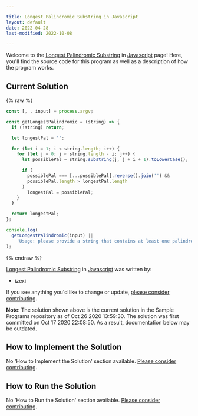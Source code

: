 ```yaml
---

title: Longest Palindromic Substring in Javascript
layout: default
date: 2022-04-28
last-modified: 2022-10-08

---
```


Welcome to the [Longest Palindromic Substring](https://sampleprograms.io/projects/longest-palindromic-substring) in [Javascript](https://sampleprograms.io/languages/javascript) page! Here, you'll find the source code for this program as well as a description of how the program works.

## Current Solution

{% raw %}

```javascript
const [, , input] = process.argv;

const getLongestPalindromic = (string) => {
  if (!string) return;

  let longestPal = '';

  for (let i = 1; i < string.length; i++) {
    for (let j = 0; j < string.length - i; j++) {
      let possiblePal = string.substring(j, j + i + 1).toLowerCase();

      if (
        possiblePal === [...possiblePal].reverse().join('') &&
        possiblePal.length > longestPal.length
      )
        longestPal = possiblePal;
    }
  }

  return longestPal;
};

console.log(
  getLongestPalindromic(input) ||
    'Usage: please provide a string that contains at least one palindrome'
);
```

{% endraw %}

[Longest Palindromic Substring](https://sampleprograms.io/projects/longest-palindromic-substring) in [Javascript](https://sampleprograms.io/languages/javascript) was written by:

- izexi

If you see anything you'd like to change or update, [please consider contributing](https://github.com/TheRenegadeCoder/sample-programs).

**Note**: The solution shown above is the current solution in the Sample Programs repository as of Oct 26 2020 13:59:30. The solution was first committed on Oct 17 2020 22:08:50. As a result, documentation below may be outdated.

## How to Implement the Solution

No 'How to Implement the Solution' section available. [Please consider contributing](https://github.com/TheRenegadeCoder/sample-programs-website).

## How to Run the Solution

No 'How to Run the Solution' section available. [Please consider contributing](https://github.com/TheRenegadeCoder/sample-programs-website).